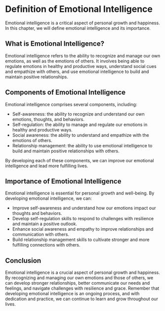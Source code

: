 # Definition of Emotional Intelligence

Emotional intelligence is a critical aspect of personal growth and happiness. In this chapter, we will define emotional intelligence and its importance.

What is Emotional Intelligence?
-------------------------------

Emotional intelligence refers to the ability to recognize and manage our own emotions, as well as the emotions of others. It involves being able to regulate emotions in healthy and productive ways, understand social cues and empathize with others, and use emotional intelligence to build and maintain positive relationships.

Components of Emotional Intelligence
------------------------------------

Emotional intelligence comprises several components, including:

* Self-awareness: the ability to recognize and understand our own emotions, thoughts, and behaviors.
* Self-regulation: the ability to manage and regulate our emotions in healthy and productive ways.
* Social awareness: the ability to understand and empathize with the emotions of others.
* Relationship management: the ability to use emotional intelligence to build and maintain positive relationships with others.

By developing each of these components, we can improve our emotional intelligence and lead more fulfilling lives.

Importance of Emotional Intelligence
------------------------------------

Emotional intelligence is essential for personal growth and well-being. By developing emotional intelligence, we can:

* Improve self-awareness and understand how our emotions impact our thoughts and behaviors.
* Develop self-regulation skills to respond to challenges with resilience and maintain a positive outlook.
* Enhance social awareness and empathy to improve relationships and communication with others.
* Build relationship management skills to cultivate stronger and more fulfilling connections with others.

Conclusion
----------

Emotional intelligence is a crucial aspect of personal growth and happiness. By recognizing and managing our own emotions and those of others, we can develop stronger relationships, better communicate our needs and feelings, and navigate challenges with resilience and grace. Remember that developing emotional intelligence is an ongoing process, and with dedication and practice, we can continue to learn and grow throughout our lives.

